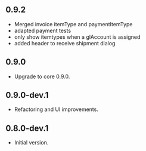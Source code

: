 ## 0.9.2
* Merged invoice itemType and paymentItemType
* adapted payment tests
* only show itemtypes when a glAccount is assigned
* added header to receive shipment dialog

## 0.9.0

* Upgrade to core 0.9.0.

## 0.9.0-dev.1

* Refactoring and UI improvements.

## 0.8.0-dev.1

* Initial version.

